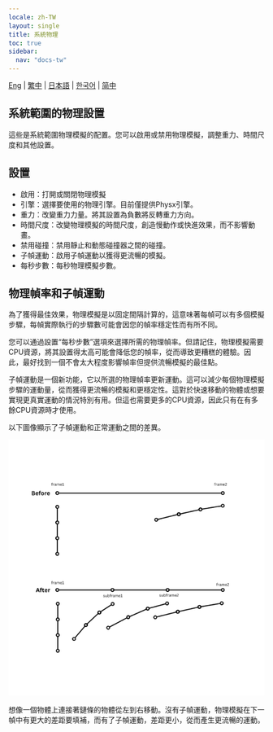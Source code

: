 ```yaml
---
locale: zh-TW
layout: single
title: 系統物理
toc: true
sidebar:
  nav: "docs-tw"
---
```

[Eng](/dancexr/features/system_physics) | [繁中](/tw/dancexr/features/system_physics) | [日本語](/jp/dancexr/features/system_physics) | [한국어](/kr/dancexr/features/system_physics) | [简中](/zh/dancexr/features/system_physics)

## 系統範圍的物理設置

這些是系統範圍物理模擬的配置。您可以啟用或禁用物理模擬，調整重力、時間尺度和其他設置。


## 設置

- 啟用：打開或關閉物理模擬
- 引擎：選擇要使用的物理引擎。目前僅提供Physx引擎。
- 重力：改變重力力量。將其設置為負數將反轉重力方向。
- 時間尺度：改變物理模擬的時間尺度，創造慢動作或快進效果，而不影響動畫。
- 禁用碰撞：禁用靜止和動態碰撞器之間的碰撞。
- 子幀運動：啟用子幀運動以獲得更流暢的模擬。
- 每秒步數：每秒物理模擬步數。


## 物理幀率和子幀運動
<a id="subframe"></a>

為了獲得最佳效果，物理模擬是以固定間隔計算的，這意味著每幀可以有多個模擬步驟，每幀實際執行的步驟數可能會因您的幀率穩定性而有所不同。

您可以通過設置“每秒步數”選項來選擇所需的物理幀率。但請記住，物理模擬需要CPU資源，將其設置得太高可能會降低您的幀率，從而導致更糟糕的體驗。因此，最好找到一個不會太大程度影響幀率但提供流暢模擬的最佳點。

子幀運動是一個新功能，它以所選的物理幀率更新運動。這可以減少每個物理模擬步驟的運動量，從而獲得更流暢的模擬和更穩定性。這對於快速移動的物體或想要實現更真實運動的情況特別有用。但這也需要更多的CPU資源，因此只有在有多餘CPU資源時才使用。

以下圖像顯示了子幀運動和正常運動之間的差異。

![子幀演示](/images/subframe640.png)

想像一個物體上連接著鏈條的物體從左到右移動。沒有子幀運動，物理模擬在下一幀中有更大的差距要填補，而有了子幀運動，差距更小，從而產生更流暢的運動。